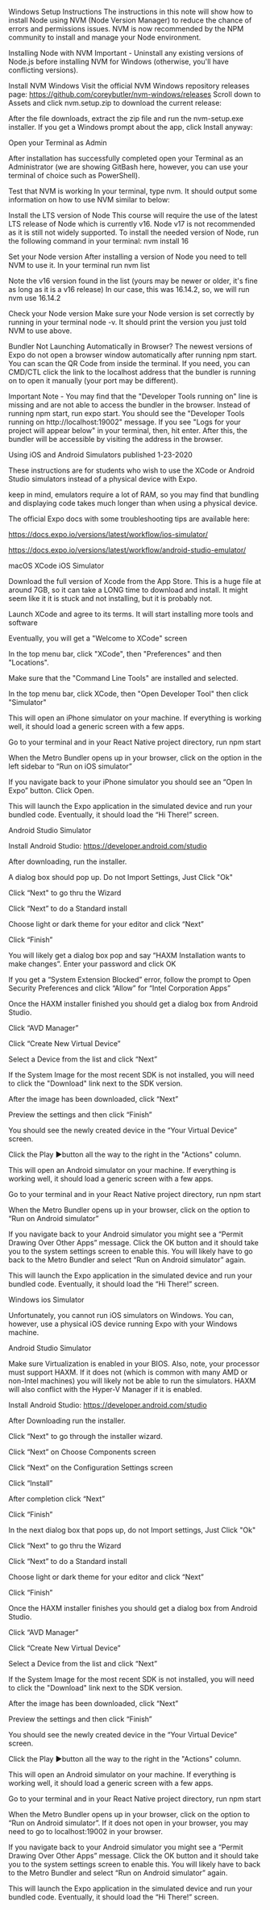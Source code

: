 Windows Setup Instructions
The instructions in this note will show how to install Node using NVM (Node Version Manager) to reduce the chance of errors and permissions issues. NVM is now recommended by the NPM community to install and manage your Node environment.

Installing Node with NVM
Important - Uninstall any existing versions of Node.js before installing NVM for Windows (otherwise, you'll have conflicting versions).

Install NVM Windows
Visit the official NVM Windows repository releases page:
https://github.com/coreybutler/nvm-windows/releases
Scroll down to Assets and click nvm.setup.zip to download the current release:


After the file downloads, extract the zip file and run the nvm-setup.exe installer. If you get a Windows prompt about the app, click Install anyway:


Open your Terminal as Admin

After installation has successfully completed open your Terminal as an Administrator (we are showing GitBash here, however, you can use your terminal of choice such as PowerShell).


Test that NVM is working
In your terminal, type nvm. It should output some information on how to use NVM similar to below:


Install the LTS version of Node
This course will require the use of the latest LTS release of Node which is currently v16. Node v17 is not recommended as it is still not widely supported.
To install the needed version of Node, run the following command in your terminal:
nvm install 16


Set your Node version
After installing a version of Node you need to tell NVM to use it.
In your terminal run nvm list


Note the v16 version found in the list (yours may be newer or older, it's fine as long as it is a v16 release)
In our case, this was 16.14.2, so, we will run nvm use 16.14.2

Check your Node version
Make sure your Node version is set correctly by running in your terminal node -v. It should print the version you just told NVM to use above.


Bundler Not Launching Automatically in Browser?
The newest versions of Expo do not open a browser window automatically after running npm start. You can scan the QR Code from inside the terminal. If you need, you can CMD/CTL click the link to the localhost address that the bundler is running on to open it manually (your port may be different).

Important Note - You may find that the "Developer Tools running on" line is missing and are not able to access the bundler in the browser. Instead of running npm start, run expo start. You should see the "Developer Tools running on http://localhost:19002" message. If you see "Logs for your project will appear below" in your terminal, then, hit enter. After this, the bundler will be accessible by visiting the address in the browser.




Using iOS and Android Simulators
published 1-23-2020

These instructions are for students who wish to use the XCode or Android Studio simulators instead of a physical device with Expo.

keep in mind, emulators require a lot of RAM, so you may find that bundling and displaying code takes much longer than when using a physical device.

The official Expo docs with some troubleshooting tips are available here:

https://docs.expo.io/versions/latest/workflow/ios-simulator/

https://docs.expo.io/versions/latest/workflow/android-studio-emulator/

macOS
XCode iOS Simulator

Download the full version of Xcode from the App Store. This is a huge file at around 7GB, so it can take a LONG time to download and install. It might seem like it it is stuck and not installing, but it is probably not.

Launch XCode and agree to its terms. It will start installing more tools and software

Eventually, you will get a "Welcome to XCode" screen

In the top menu bar, click "XCode", then "Preferences" and then "Locations".

Make sure that the "Command Line Tools" are installed and selected.

In the top menu bar, click XCode, then "Open Developer Tool" then click "Simulator"

This will open an iPhone simulator on your machine. If everything is working well, it should load a generic screen with a few apps.

Go to your terminal and in your React Native project directory, run npm start

When the Metro Bundler opens up in your browser, click on the option in the left sidebar to “Run on iOS simulator”

If you navigate back to your iPhone simulator you should see an “Open In Expo” button. Click Open.

This will launch the Expo application in the simulated device and run your bundled code. Eventually, it should load the “Hi There!” screen.

Android Studio Simulator

Install Android Studio: https://developer.android.com/studio

After downloading, run the installer.

A dialog box should pop up. Do not Import Settings, Just Click "Ok"

Click “Next" to go thru the Wizard

Click “Next” to do a Standard install

Choose light or dark theme for your editor and click “Next”

Click “Finish”

You will likely get a dialog box pop and say “HAXM Installation wants to make changes”. Enter your password and click OK

If you get a “System Extension Blocked” error, follow the prompt to Open Security Preferences and click “Allow” for “Intel Corporation Apps”

Once the HAXM installer finished you should get a dialog box from Android Studio.

Click “AVD Manager”

Click “Create New Virtual Device”

Select a Device from the list and click “Next”

If the System Image for the most recent SDK is not installed, you will need to click the "Download" link next to the SDK version.

After the image has been downloaded, click “Next”

Preview the settings and then click “Finish”

You should see the newly created device in the “Your Virtual Device” screen.

Click the Play ▶️button all the way to the right in the "Actions" column.

This will open an Android simulator on your machine. If everything is working well, it should load a generic screen with a few apps.

Go to your terminal and in your React Native project directory, run npm start

When the Metro Bundler opens up in your browser, click on the option to “Run on Android simulator”

If you navigate back to your Android simulator you might see a “Permit Drawing Over Other Apps” message. Click the OK button and it should take you to the system settings screen to enable this. You will likely have to go back to the Metro Bundler and select “Run on Android simulator” again.

This will launch the Expo application in the simulated device and run your bundled code. Eventually, it should load the “Hi There!” screen.

Windows
ios Simulator

Unfortunately, you cannot run iOS simulators on Windows. You can, however, use a physical iOS device running Expo with your Windows machine.

Android Studio Simulator

Make sure Virtualization is enabled in your BIOS. Also, note, your processor must support HAXM. If it does not (which is common with many AMD or non-Intel machines) you will likely not be able to run the simulators. HAXM will also conflict with the Hyper-V Manager if it is enabled.

Install Android Studio: https://developer.android.com/studio

After Downloading run the installer.

Click “Next" to go through the installer wizard.

Click “Next” on Choose Components screen

Click “Next” on the Configuration Settings screen

Click “Install”

After completion click “Next”

Click “Finish”

In the next dialog box that pops up, do not Import settings, Just Click "Ok"

Click “Next" to go thru the Wizard

Click “Next” to do a Standard install

Choose light or dark theme for your editor and click “Next”

Click “Finish”

Once the HAXM installer finishes you should get a dialog box from Android Studio.

Click “AVD Manager”

Click “Create New Virtual Device”

Select a Device from the list and click “Next”

If the System Image for the most recent SDK is not installed, you will need to click the "Download" link next to the SDK version.

After the image has been downloaded, click “Next”

Preview the settings and then click “Finish”

You should see the newly created device in the “Your Virtual Device” screen.

Click the Play ▶️button all the way to the right in the "Actions" column.

This will open an Android simulator on your machine. If everything is working well, it should load a generic screen with a few apps.

Go to your terminal and in your React Native project directory, run npm start

When the Metro Bundler opens up in your browser, click on the option to “Run on Android simulator”. If it does not open in your browser, you may need to go to localhost:19002 in your browser.

If you navigate back to your Android simulator you might see a “Permit Drawing Over Other Apps” message. Click the OK button and it should take you to the system settings screen to enable this. You will likely have to back to the Metro Bundler and select “Run on Android simulator” again.

This will launch the Expo application in the simulated device and run your bundled code. Eventually, it should load the “Hi There!” screen.
